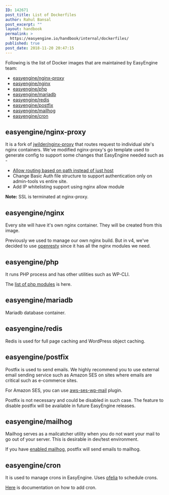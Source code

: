```yaml
---
ID: 142671
post_title: List of Dockerfiles
author: Rahul Bansal
post_excerpt: ""
layout: handbook
permalink: >
  https://easyengine.io/handbook/internal/dockerfiles/
published: true
post_date: 2018-11-20 20:47:15
---
```

<!-- wp:paragraph -->
<p>Following is the list of Docker images that are maintained by EasyEngine team:</p>
<!-- /wp:paragraph -->

<!-- wp:list -->
<ul><li><a href="#easyengine/nginx-proxy">easyengine/nginx-proxy</a></li><li><a href="#easyengine/nginx">easyengine/nginx</a></li><li><a href="#easyengine/php">easyengine/php</a></li><li><a href="#easyengine/mariadb">easyengine/mariadb</a></li><li><a href="#easyengine/redis">easyengine/redis</a></li><li><a href="#easyengine/postfix">easyengine/postfix</a></li><li><a href="#easyengine/mailhog">easyengine/mailhog</a></li><li><a href="#easyengine/cron">easyengine/cron</a></li></ul>
<!-- /wp:list -->

<!-- wp:heading -->
<h2>easyengine/nginx-proxy</h2>
<!-- /wp:heading -->

<!-- wp:paragraph -->
<p>It is a fork of <a href="https://github.com/jwilder/nginx-proxy">jwilder/nginx-proxy</a> that routes request to individual site's nginx containers. We've modified nginx-proxy's go template used to generate config to support some changes that EasyEngine needed such as -</p>
<!-- /wp:paragraph -->

<!-- wp:list -->
<ul><li><a href="https://github.com/jwilder/nginx-proxy/pull/1083">Allow routing based on path instead of just host</a></li><li>Change Basic Auth file structure to support authentication only on admin-tools vs entire site.</li><li>Add IP whitelisting support using nginx allow module</li></ul>
<!-- /wp:list -->

<!-- wp:paragraph -->
<p><strong>Note:</strong> SSL is terminated at nginx-proxy.</p>
<!-- /wp:paragraph -->

<!-- wp:heading -->
<h2>easyengine/nginx</h2>
<!-- /wp:heading -->

<!-- wp:paragraph -->
<p>Every site will have it's own nginx container. They will be created from this image.</p>
<!-- /wp:paragraph -->

<!-- wp:paragraph -->
<p>Previously we used to manage our own nginx build. But in v4, we've decided to use <a href="https://openresty.org/en/">openresty</a> since it has all the nginx modules we need.</p>
<!-- /wp:paragraph -->

<!-- wp:heading -->
<h2>easyengine/php</h2>
<!-- /wp:heading -->

<!-- wp:paragraph -->
<p>It runs PHP process and has other utilities such as WP-CLI.</p>
<!-- /wp:paragraph -->

<!-- wp:paragraph -->
<p>The <a href="https://easyengine.io/handbook/php-modules/">list of php modules</a> is here.</p>
<!-- /wp:paragraph -->

<!-- wp:heading -->
<h2>easyengine/mariadb</h2>
<!-- /wp:heading -->

<!-- wp:paragraph -->
<p>Mariadb database container.</p>
<!-- /wp:paragraph -->

<!-- wp:heading -->
<h2>easyengine/redis</h2>
<!-- /wp:heading -->

<!-- wp:paragraph -->
<p>Redis is used for full page caching and WordPress object caching.</p>
<!-- /wp:paragraph -->

<!-- wp:heading -->
<h2>easyengine/postfix</h2>
<!-- /wp:heading -->

<!-- wp:paragraph -->
<p>Postfix is used to send emails. We highly recommend you to use external email sending service such as Amazon SES on sites where emails are critical such as e-commerce sites. </p>
<!-- /wp:paragraph -->

<!-- wp:paragraph -->
<p>For Amazon SES, you can use  <a href="https://github.com/humanmade/aws-ses-wp-mail">aws-ses-wp-mail</a> plugin.</p>
<!-- /wp:paragraph -->

<!-- wp:paragraph -->
<p>Postfix is not necessary and could be disabled in such case. The feature to disable postfix will be available in future EasyEngine releases. </p>
<!-- /wp:paragraph -->

<!-- wp:heading -->
<h2>easyengine/mailhog</h2>
<!-- /wp:heading -->

<!-- wp:paragraph -->
<p>Mailhog serves as a mailcatcher utility when you do not want your mail to go out of your server. This is desirable in dev/test environment.</p>
<!-- /wp:paragraph -->

<!-- wp:paragraph -->
<p>If you have <a href="https://github.com/EasyEngine/docs/blob/master/commands/mailhog/enable.md#ee-mailhog-enable">enabled mailhog</a>, postfix will send emails to mailhog.</p>
<!-- /wp:paragraph -->

<!-- wp:heading -->
<h2>easyengine/cron</h2>
<!-- /wp:heading -->

<!-- wp:paragraph -->
<p>It is used to manage crons in EasyEngine. Uses <a href="https://github.com/mcuadros/ofelia/">ofelia</a> to schedule crons.</p>
<!-- /wp:paragraph -->

<!-- wp:paragraph -->
<p><a href="https://github.com/EasyEngine/docs/blob/master/commands/cron/create.md#ee-cron-create">Here</a> is documentation on how to add cron.</p>
<!-- /wp:paragraph -->